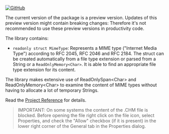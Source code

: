 [![GitHub](https://img.shields.io/github/license/FolkerKinzel/MimeTypes)](https://github.com/FolkerKinzel/MimeTypes/blob/master/LICENSE)

The current version of the package is a preview version. Updates of this preview version might contain breaking changes: Therefore it's not recommended to use these preview versions in productivity code.

The library contains:
* `readonly struct MimeType`: Represents a MIME type ("Internet Media Type") according to RFC 2045, RFC 2046 and RFC 2184. The struct can be created automatically from a file type extension or parsed from a String or a `ReadOnlyMemory<Char>`. It is able to find an appropriate file type extension for its content.

The library makes extensive use of ReadOnlySpan&lt;Char&gt; and ReadOnlyMemory&lt;Char&gt; to examine the content of MIME types without having to allocate a lot of temporary Strings.

Read the [Project Reference](https://github.com/FolkerKinzel/MimeTypes/blob/master/ProjectReference/1.0.0-alpha.1/FolkerKinzel.MimeTypes.Reference.en.chm) for details.

> IMPORTANT: On some systems the content of the .CHM file is blocked. Before opening the file right click on the file icon, select Properties, and check the "Allow" checkbox (if it is present) in the lower right corner of the General tab in the Properties dialog.


